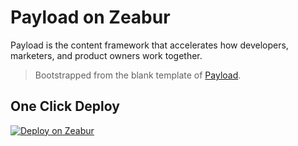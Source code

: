 # Payload on Zeabur

Payload is the content framework that accelerates how developers, marketers, and product owners work together.

> Bootstrapped from the blank template of [Payload](https://github.com/payloadcms/payload).

## One Click Deploy

[![Deploy on Zeabur](https://zeabur.com/button.svg)](https://zeabur.com/templates/SYS4UR)